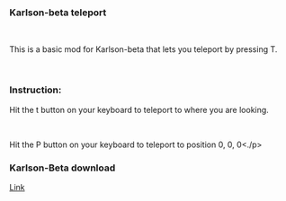 <h3>Karlson-beta teleport</h3><br>
<P>This is a basic mod for Karlson-beta that lets you teleport by pressing T.</p><br>
<h3>Instruction:</h3>
<p>Hit the t button on your keyboard to teleport to where you are looking.</p><br>
<p>Hit the P button on your keyboard to teleport to position  0, 0, 0<./p><br>
<h3>Karlson-Beta download</h3>
  <a href="https://danidev.itch.io/karlson">Link</z>
